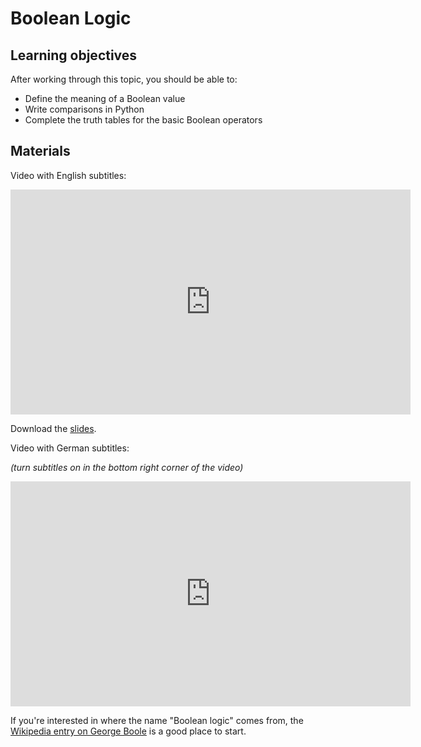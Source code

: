 # Boolean Logic

## Learning objectives

After working through this topic, you should be able to:

- Define the meaning of a Boolean value
- Write comparisons in Python
- Complete the truth tables for the basic Boolean operators

## Materials

Video with English subtitles:

<iframe
  src="https://electure.uni-bonn.de/paella7/ui/watch.html?id=668e4bdc-0a07-4a31-b297-ce70b08aa806"
  width="640"
  height="360"
  frameborder="0"
  allowfullscreen
></iframe>

Download the [slides](python_basics-boolean_logic.pdf).

Video with German subtitles:

*(turn subtitles on in the bottom right corner of the video)*

<iframe
  src="https://electure.uni-bonn.de/paella7/ui/watch.html?id=d439f9ba-3dbf-4a84-aa4c-8950053fd6a5"
  width="640"
  height="360"
  frameborder="0"
  allowfullscreen
></iframe>

If you're interested in where the name "Boolean logic" comes from, the
[Wikipedia entry on George Boole](https://en.wikipedia.org/wiki/George_Boole) is a good
place to start.
